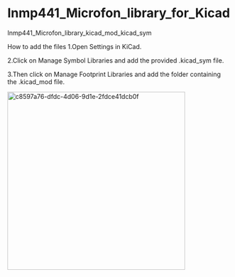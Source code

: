 # Inmp441_Microfon_library_for_Kicad
Inmp441_Microfon_library_kicad_mod_kicad_sym

How to add the files
1.Open Settings in KiCad.

2.Click on Manage Symbol Libraries and add the provided .kicad_sym file.

3.Then click on Manage Footprint Libraries and add the folder containing the .kicad_mod file.



<img width="400" height="400" alt="c8597a76-dfdc-4d06-9d1e-2fdce41dcb0f" src="https://github.com/user-attachments/assets/56c6b6e1-de9d-4e71-82a4-fed8cad544fe" />

